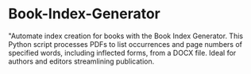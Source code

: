 # Book-Index-Generator
"Automate index creation for books with the Book Index Generator. This Python script processes PDFs to list occurrences and page numbers of specified words, including inflected forms, from a DOCX file. Ideal for authors and editors streamlining publication.
